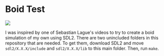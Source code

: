 # Boid Test

![](https://github.com/boid_thing/images/boidtest.gif)

I was inspired by one of Sebastian Lague's videos to try to create a boid simulation of my own using SDL2.
There are two unincluded folders in this repository that are needed. To get them, download SDL2 and move `sdl2/X.X.X/include` and `sdl2/X.X.X/lib` to this main folder. 
Then, run `make`.